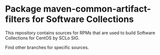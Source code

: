 # Package maven-common-artifact-filters for Software Collections

This repository contains sources for RPMs that are used
to build Software Collections for CentOS by SCLo SIG.

Find other branches for specific sources.
